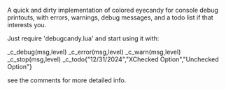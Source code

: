 A quick and dirty implementation of colored eyecandy for console debug printouts, with errors, warnings, debug messages, and a todo list if that interests you.

Just require 'debugcandy.lua' and start using it with: 

_c_debug(msg,level)
_c_error(msg,level)
_c_warn(msg,level)
_c_stop(msg,level)
_c_todo{"12/31/2024","XChecked Option","Unchecked Option"}

see the comments for more detailed info.
